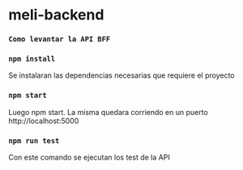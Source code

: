 # meli-backend

### `Como levantar la API BFF`
### `npm install`
Se instalaran las dependencias necesarias que requiere el proyecto
### `npm start`
Luego npm start. La misma quedara corriendo en un puerto http://localhost:5000
### `npm run test`
Con este comando se ejecutan los test de la API
